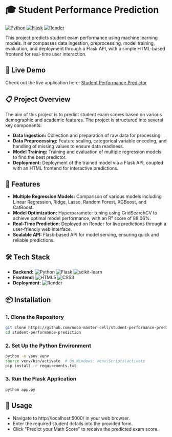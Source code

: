 # 🎓 Student Performance Prediction

[![Python](https://img.shields.io/badge/Python-3.8%2B-blue)](https://www.python.org/)
[![Flask](https://img.shields.io/badge/Flask-2.0.2-green)](https://flask.palletsprojects.com/)
[![Render](https://img.shields.io/badge/Render-Deployment-success)](https://render.com/)

This project predicts student exam performance using machine learning models. It encompasses data ingestion, preprocessing, model training, evaluation, and deployment through a Flask API, with a simple HTML-based frontend for real-time user interaction.

## 🌟 Live Demo

Check out the live application here: [Student Performance Predictor](https://studentperformancepredictor-enro.onrender.com/)

## 📋 Project Overview

The aim of this project is to predict student exam scores based on various demographic and academic features. The project is structured into several key components:

- **Data Ingestion:** Collection and preparation of raw data for processing.
- **Data Preprocessing:** Feature scaling, categorical variable encoding, and handling of missing values to ensure data readiness.
- **Model Training:** Training and evaluation of multiple regression models to find the best predictor.
- **Deployment:** Deployment of the trained model via a Flask API, coupled with an HTML frontend for interactive predictions.

## 🚀 Features

- **Multiple Regression Models:** Comparison of various models including Linear Regression, Ridge, Lasso, Random Forest, XGBoost, and CatBoost.
- **Model Optimization:** Hyperparameter tuning using GridSearchCV to achieve optimal model performance, with an R² score of 88.06%.
- **Real-Time Prediction:** Deployed on Render for live predictions through a user-friendly web interface.
- **Scalable API:** Flask-based API for model serving, ensuring quick and reliable predictions.

## 🛠️ Tech Stack

- **Backend:** ![Python](https://img.shields.io/badge/Python-3.8%2B-blue) ![Flask](https://img.shields.io/badge/Flask-2.0.2-green) ![scikit-learn](https://img.shields.io/badge/scikit--learn-0.24.2-orange)
- **Frontend:** ![HTML5](https://img.shields.io/badge/HTML5-E34F26?style=flat&logo=html5&logoColor=white) ![CSS3](https://img.shields.io/badge/CSS3-1572B6?style=flat&logo=css3&logoColor=white)
- **Deployment:** ![Render](https://img.shields.io/badge/Render-Deployment-success) 

## 📦 Installation

### 1. Clone the Repository

```bash
git clone https://github.com/noob-master-cell/student-performance-prediction.git
cd student-performance-prediction
```
### 2. Set Up the Python Environment
```bash
python -m venv venv
source venv/bin/activate  # On Windows: venv\Scripts\activate
pip install -r requirements.txt
```
### 3. Run the Flask Application
```bash
python app.py
```
## 🚀 Usage
- Navigate to http://localhost:5000/ in your web browser.
- Enter the required student details into the provided form.
- Click "Predict your Math Score" to receive the predicted exam score.

